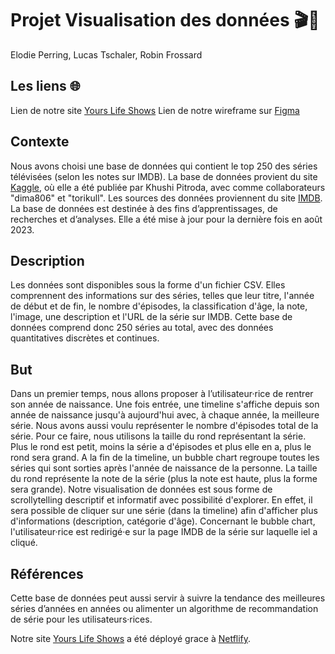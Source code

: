# Projet Visualisation des données 🎬🍿
Elodie Perring, Lucas Tschaler, Robin Frossard

## Les liens 🌐
Lien de notre site [Yours Life Shows](https://YoursLifeShows.netlify.app)
Lien de notre wireframe sur [Figma](https://www.figma.com/file/vJgnhfDF7vhiCoD14Et1rU/wireFrame_visualDonn?type=design&node-id=0%3A1&mode=design&t=4hnogtyxH4RZ7kcs-1)

## Contexte
Nous avons choisi une base de données qui contient le top 250 des séries télévisées (selon les notes sur IMDB). La base de données provient du site [Kaggle](https://www.kaggle.com/datasets/khushipitroda/imdb-top-250-tv-shows), où elle a été publiée par Khushi Pitroda, avec comme collaborateurs "dima806" et "torikull". Les sources des données proviennent du site [IMDB](https://www.imdb.com/). La base de données est destinée à des fins d’apprentissages, de recherches et d’analyses. Elle a été mise à jour pour la dernière fois en août 2023.

## Description
Les données sont disponibles sous la forme d'un fichier CSV. Elles comprennent des informations sur des séries, telles que leur titre, l'année de début et de fin, le nombre d'épisodes, la classification d'âge, la note, l'image, une description et l'URL de la série sur IMDB. Cette base de données comprend donc 250 séries au total, avec des données quantitatives discrètes et continues.

## But
Dans un premier temps, nous allons proposer à l’utilisateur·rice de rentrer son année de naissance. Une fois entrée, une timeline s'affiche depuis son année de naissance jusqu'à aujourd'hui avec, à chaque année, la meilleure série. Nous avons aussi voulu représenter le nombre d'épisodes total de la série. Pour ce faire, nous utilisons la taille du rond représentant la série. Plus le rond est petit, moins la série a d'épisodes et plus elle en a, plus le rond sera grand. A la fin de la timeline, un bubble chart regroupe toutes les séries qui sont sorties après l'année de naissance de la personne. La taille du rond représente la note de la série (plus la note est haute, plus la forme sera grande). Notre visualisation de données est sous forme de scrollytelling descriptif et informatif avec possibilité d'explorer. En effet, il sera possible de cliquer sur une série (dans la timeline) afin d'afficher plus d'informations (description, catégorie d'âge). Concernant le bubble chart, l'utilisateur·rice est redirigé·e sur la page IMDB de la série sur laquelle iel a cliqué.
 
## Références 
Cette base de données peut aussi servir à suivre la tendance des meilleures séries d’années en années ou alimenter un algorithme de recommandation de série pour les utilisateurs·rices.

Notre site [Yours Life Shows](https://YoursLifeShows.netlify.app) a été déployé grace à [Netflify](https://www.netlify.com/).
